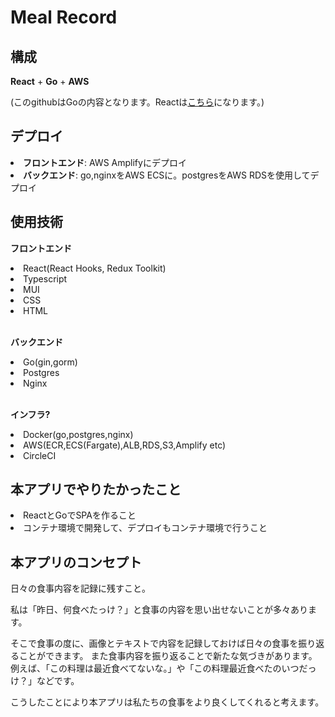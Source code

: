 # Meal Record
## 構成
<p><strong>React</strong> + <strong>Go</strong> + <strong>AWS</strong></p>
<p>(このgithubはGoの内容となります。Reactは<a href="https://github.com/taijusugahara/react_meal_record">こちら</a>になります。)</p>

## デプロイ
<li><strong>フロントエンド</strong>: AWS Amplifyにデプロイ</li>
<li><strong>バックエンド</strong>:  go,nginxをAWS ECSに。postgresをAWS RDSを使用してデプロイ</li>

## 使用技術
<p><strong>フロントエンド</strong></p>

<li>React(React Hooks, Redux Toolkit)</li>
<li>Typescript</li>
<li>MUI</li>
<li>CSS</li>
<li>HTML</li>
<br>
<p><strong>バックエンド</strong></p>

<li>Go(gin,gorm)</li>
<li>Postgres</li>
<li>Nginx</li>
<br>
<p><strong>インフラ?</strong></p>

<li>Docker(go,postgres,nginx)</li>
<li>AWS(ECR,ECS(Fargate),ALB,RDS,S3,Amplify etc)</li>
<li>CircleCI</li>

## 本アプリでやりたかったこと
<li>ReactとGoでSPAを作ること</li>
<li>コンテナ環境で開発して、デプロイもコンテナ環境で行うこと</li>

## 本アプリのコンセプト
<p>日々の食事内容を記録に残すこと。</p>
<p>私は「昨日、何食べたっけ？」と食事の内容を思い出せないことが多々あります。</p>
<p>そこで食事の度に、画像とテキストで内容を記録しておけば日々の食事を振り返ることができます。
また食事内容を振り返ることで新たな気づきがあります。例えば、「この料理は最近食べてないな。」や「この料理最近食べたのいつだっけ？」などです。</p>
<p>こうしたことにより本アプリは私たちの食事をより良くしてくれると考えます。</p>
